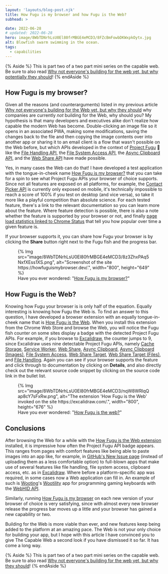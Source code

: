 ```yaml
---
layout: 'layouts/blog-post.njk'
title: How Fugu is my browser and how Fugu is the Web?
subhead: >

date: 2022-06-28
# updated: 2022-06-28
hero: image/8WbTDNrhLsU0El80frMBGE4eMCD3/8FZcBmFowbDKWxpkOytx.jpg
alt: Blowfish swarm swimming in the ocean.
tags:
  - capabilities
---
```


{% Aside %} This is part two of a two part mini series on the capable web. Be sure to also read
[Why not everyone's building for the web yet, but why potentially they should](/building-for-the-web/)!
{% endAside %}

## How Fugu is my browser?

Given all the reasons (and counterarguments) listed in my previous article
[Why not everyone's building for the Web yet, but why they should](/blog/building-for-the-web/) why
companies are currently _not_ building for the Web, why should you? My hypothesis is that many
developers and executives alike don't realize how capable the modern Web has become. Double-clicking
an image file so it opens in an associated PWA, making some modifications, saving the changes back
to the file and then copying the image contents over into another app or sharing it to an email
client is a flow that wasn't possible on the Web before, but which APIs developed in the context of
[Project Fugu](/blog/fugu-status/) 🐡 like the [File Handling API](https://web.dev/file-handling/),
the [File System Access API](https://web.dev/file-system-access/), the
[Async Clipboard API](https://web.dev/async-clipboard/), and the
[Web Share API](https://web.dev/web-share/) have made possible.

Yes, in many cases the Web can do that! I have developed a test application with the tongue-in-cheek
name [How Fugu is my browser?](https://howfuguismybrowser.dev/) that you can take for a spin to see
what Project Fugu APIs your browser of choice supports. Since not all features are exposed on all
platforms, for example, the [Contact Picker API](https://web.dev/contact-picker/) is currently only
exposed on mobile, it's technically impossible to reach a score of 100% if you test on desktop (and
vice versa), so take it more like a playful competition than absolute science. For each tested
feature, there's a link to the relevant documentation so you can learn more about the feature. Where
feature detection is possible, there is also a note whether the feature is supported by your browser
or not, and finally
[page load statistics linked to Chrome Status](https://chromestatus.com/metrics/feature/timeline/popularity)
that tell you how popular over time a given feature is.

If your browser supports it, you can share how Fugu your browser is by clicking the **Share** button
right next to the Fugu fish and the progress bar.

<figure>
  {% Img src="image/8WbTDNrhLsU0El80frMBGE4eMCD3/8z3ZhxPAq5NxfXEss1XS.png", alt="Screenshot of the site https://howfuguismybrowser.dev/.", width="800", height="649" %}
  <figcaption>
    Have you ever wondered: "<a href="https://howfuguismybrowser.dev/">How Fugu is my browser?</a>"
  </figcaption>
</figure>

## How Fugu is the Web?

Knowing how Fugu your browser is is only half of the equation. Equally interesting is knowing how
Fugu the Web is. To find an answer to this question, I have developed a browser extension with an
equally tongue-in-cheek name that is
[How Fugu is the Web](https://chrome.google.com/webstore/detail/how-fugu-is-the-web/apcghpabklkjjgpfoplnglnjghonjhdl).
When you install this extension from the Chrome Web Store and browse the Web, you will notice the
Fugu fish counter on some sites display a badge with the detected Project Fugu APIs. For example, if
you browse to [Excalidraw](https://excalidraw.com/), the counter jumps to 9, since Excalidraw uses
nine detectable Project Fugu APIs, namely
[Cache Storage](https://developer.mozilla.org/docs/Web/API/CacheStorage),
[Service Worker](https://developer.mozilla.org/docs/Web/API/Service_Worker_API),
[Web Share](https://web.dev/web-share/), [Async Clipboard](https://web.dev/async-clipboard/),
[Async Clipboard (Images)](https://web.dev/async-clipboard/),
[File System Access](https://web.dev/file-system-access/),
[Web Share Target](https://web.dev/web-share-target/),
[Web Share Target (Files)](https://web.dev/web-share-target/), and
[File Handling](https://web.dev/file-handling/). Again you can see if your browser supports the
feature and click through to documentation by clicking on **Details**, and also directly check out
the relevant source code snippet by clicking on the source code link in the bullet list.

<figure>
  {% Img src="image/8WbTDNrhLsU0El80frMBGE4eMCD3/nqW8WRlqQap8cY7sFxRw.png", alt="The extension 'How Fugu is the Web' invoked on the site https://excalidraw.com/.", width="800", height="676" %}
  <figcaption>
    Have you ever wondered: "<a href="https://chrome.google.com/webstore/detail/how-fugu-is-the-web/apcghpabklkjjgpfoplnglnjghonjhdl">How Fugu is the web?</a>"
  </figcaption>
</figure>

## Conclusions

After browsing the Web for a while with the
[How Fugu is the Web extension](https://chrome.google.com/webstore/detail/how-fugu-is-the-web/apcghpabklkjjgpfoplnglnjghonjhdl)
installed, it is impressive how often the Project Fugu API badge appears. This ranges from pages
with comfort features like being able to paste images into an app like, for example, in
[GitHub's New Issue page](https://docs.github.com/en/issues/tracking-your-work-with-issues/creating-an-issue)
(instead of uploading them as a less comfortable option) to full-blown apps that make use of several
features like file handling, file system access, clipboard access, etc. as in
[Excalidraw](https://excalidraw.com/). Where before a platform-specific app was required, in some
cases now a Web application can fill in. An example of such is [Wooting](https://wooting.io/)'s
[Wootility](https://wootility.io/) app for programming gaming keyboards with the
[WebHID API](https://web.dev/hid/).

Similarly, running [How Fugu is my browser](https://howfuguismybrowser.dev/) on each new version of
your browser of choice is very satisfying, since with almost every new browser release the progress
bar moves up a little and your browser has gained a new capability or two.

Building for the Web is more viable than ever, and new features keep being added to the platform at
an amazing pace. The Web is not your only choice for building your app, but I hope with this article
I have convinced you to give The Capable Web a second look if you have dismissed it so far. It has
come a long way.

{% Aside %} This is part two of a two part mini series on the capable web. Be sure to also read
[Why not everyone's building for the web yet, but why they should](/blog/building-for-the-web/)!
{% endAside %}
